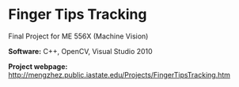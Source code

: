 # Finger Tips Tracking
Final Project for ME 556X (Machine Vision)

<b>Software:</b> C++, OpenCV, Visual Studio 2010

<b>Project webpage:</b> http://mengzhez.public.iastate.edu/Projects/FingerTipsTracking.htm
